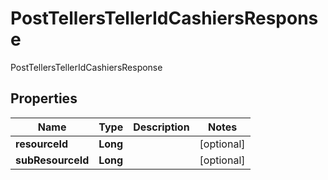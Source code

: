 

# PostTellersTellerIdCashiersResponse

PostTellersTellerIdCashiersResponse

## Properties

| Name | Type | Description | Notes |
|------------ | ------------- | ------------- | -------------|
|**resourceId** | **Long** |  |  [optional] |
|**subResourceId** | **Long** |  |  [optional] |



